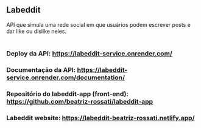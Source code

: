 ## Labeddit
API que simula uma rede social em que usuários podem escrever posts e dar like ou dislike neles. <br> <br>

### Deploy da API: https://labeddit-service.onrender.com/

### Documentação da API: https://labeddit-service.onrender.com/documentation/

### Repositório do labeddit-app (front-end): https://github.com/beatriz-rossati/labeddit-app

###  Labeddit website: https://labeddit-beatriz-rossati.netlify.app/ 

